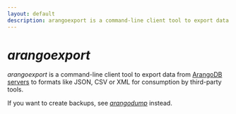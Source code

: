 ```yaml
---
layout: default
description: arangoexport is a command-line client tool to export data fromArangoDB servers to formats like JSON, CSV or XML for consumption by third-party tools
---
```

# _arangoexport_

_arangoexport_ is a command-line client tool to export data from
[ArangoDB servers](programs-arangod.html) to formats like JSON, CSV or XML for
consumption by third-party tools.

If you want to create backups, see [_arangodump_](programs-arangodump.html)
instead.
